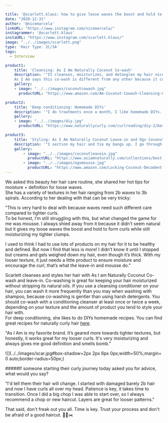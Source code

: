 ```yaml
---

title: '@scarlett.klaus: how to give loose waves the boost and hold to form curls'
date: "2020-12-31"
author: '@nicemarcela'
linkURL: "https://www.instagram.com/nicemarcela/"
instagrammer: '@scarlett.klaus'
instaURL: "https://www.instagram.com/scarlett.klaus/"
image: "../../images/scarlett.png"
type: 'Hair Type: 2C/3A'
tags:
  - Interview

product1: 
    title: 'Cleansing: As I Am Naturally Coconut Co-wash'
    description: '"It cleanses, moisturizes, and detangles my hair nicely. I usually use that for both shampoo and conditioner. Sometimes I switch it up and use a clarifying shampoo - honestly any with sulfates works."
    As I Am says this co-wash is different from any other because it contains a special blend of natural ingredients that work to promote healthy hair growth from the follicular level, and many other curly girls approve it.'
    gallery:
    - image: "../../images/coconutcowash.jpg"
      productURL: "https://www.amazon.com/Am-Coconut-Cowash-Cleansing-Conditioner/dp/B00641UCY8"

product2: 
    title: 'Deep conditioning: Homemade DIYs'
    description: '"I do treatments once a month, I like homemade DIYs. Sometimes I use apple cider vinegar, and for deep conditioning treatments I usually do DIYs with aloe vera, yogurt, eggs, mayo, etc."'
    gallery:
    - image: "../../images/diy.jpg"
      productURL: "https://www.naturallycurly.com/curlreading/diy-2/best-diy-recipes-for-naturally-curly-hair"

product3: 
    title: 'Styling: As I Am Naturally Coconut Leave-in and Ogx Coconut Curls Mousse'
    description: '"I section my hair and tie my bangs up. I go through and apply a cream to my hair, brush that, shake it, and scrunch in a mousse. It’s a bit hard to describe with words lol. I should also add I pineapple at night, and refresh with water every day."'
    gallery:
        - image: "../../images/coconutleavein.jpg"
          productURL: "https://www.asiamnaturally.com/collections/best-sellers/products/leave-in-conditioner?variant=261909872658"
        - image: "../../images/ogxmousse.jpg"
          productURL: "https://www.amazon.com/Locking-Coconut-Decadent-Creamy-Mousse/dp/B076RW5LKG"
---
```


We asked this beauty her hair care routine, she shared her hot tips for moisture + definition for loose waves.  
She has a variety of textures in her hair ranging from 2b waves to 3b spirals. According to her dealing with that can be very tricky:  

"This is very hard to deal with because waves need such different care compared to tighter curls.  
To be honest, I’m still struggling with this, but what changed the game for me was mousse. I always shied away from it because it didn’t seem natural but it gives my loose waves the boost and hold to form curls while still moisturizing my tighter clumps.  

I used to think I had to use lots of products on my hair for it to be healthy and defined. But now I find that less is more! I didn’t know it until I stopped but creams and gels weighed down my hair, even though it’s thick. With my looser texture, it just needs a little product to ensure moisture and encourage the curl, that’s what the leave-in and mousse do." 

Scarlett cleanses and styles her hair with As I am Naturally Coconut Co-wash and leave-in. Co-washing is great for keeping your hair moisturized without stripping its natural oils. If you use a cleansing conditioner on your hair, you can wash it more frequently than you may when washing with shampoo, because co-washing is gentler than using harsh detergents. You should co-wash with a conditioning cleanser at least once or twice a week, depending on your texture and the amount of product you tend to style your hair with.  
For deep conditioning, she likes to do DIYs homemade recipes. You can find great recipes for naturally curly hair [here](https://www.naturallycurly.com/curlreading/diy-2/best-diy-recipes-for-naturally-curly-hair).

"As I Am is my favorite brand. It’s geared more towards tighter textures, but honestly, it works great for my looser curls. It's very moisturizing and always gives me good definition and smells bomb."   

![](../../images/scar.jpg#box-shadow=2px 2px 6px 0px;width=50%;margin= 0 auto;border-radius=50px;)

#####If someone starting their curly journey today asked you for advice, what would you say?   


"I'd tell them their hair will change. I started with damaged barely 2b hair and now I have curls all over my head. Patience is key, it takes time to transition. Once I did a big chop I was able to start over, so I always recommend a chop or new haircut. Layers are great for looser patterns."

That said, don't freak out you all. Time is key. Trust your process and don't be afraid of a good haircut. 💇💪✂️


